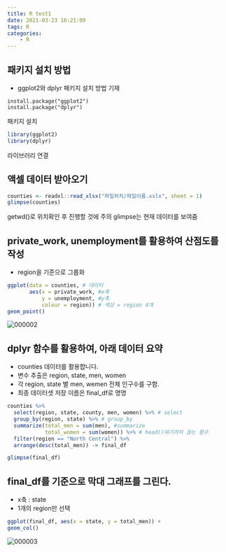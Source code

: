 ```yaml
---
title: R test1
date: 2021-03-23 16:21:09
tags: R
categories:
    - R
---
```


## 패키지 설치 방법
- ggplot2와 dplyr 패키지 설치 방법 기재

```
install.package("ggplot2")
install.package("dplyr")
```
패키지 설치
```r
library(ggplot2)
library(dplyr)
```
라이브러리 연결

## 액셀 데이터 받아오기

```r
counties <- readxl::read_xlsx("파일위치/파일이름.xslx", sheet = 1)
glimpse(counties)
```


getwd()로 위치확인 후 진행할 것에 주의
glimpse는 현재 데이터를 보여줌

## private_work, unemployment를 활용하여 산점도를 작성
- region을 기준으로 그룹화

```r
ggplot(data = counties, # 데이터
       aes(x = private_work, #x축
           y = unemployment, #y축 
           colour = region)) # 색상 = region 4개
geom_point()
```
![000002](https://user-images.githubusercontent.com/59479116/121620214-e1ff8a00-caa4-11eb-9698-91fc34fec3df.png)

## dplyr 함수를 활용하여, 아래 데이터 요약
- counties 데이터를 활용합니다.
- 변수 추출은 region, state, men, women
- 각 region, state 별 men, wemen 전체 인구수를 구함.
- 최종 데이터셋 저장 이름은 final_df로 명명

```r
counties %>%
  select(region, state, county, men, women) %>% # select
  group_by(region, state) %>% # group_by
  summarize(total_men = sum(men), #summarize
            total_women = sum(women)) %>% # head()여기까지 끊는 함수
  filter(region == "North Central") %>%
  arrange(desc(total_men)) -> final_df

glimpse(final_df)
```


## final_df를 기준으로 막대 그래프를 그린다.
- x축 : state
- 1개의 region만 선택

```r
ggplot(final_df, aes(x = state, y = total_men)) +
geom_col()
```

![000003](https://user-images.githubusercontent.com/59479116/121620233-efb50f80-caa4-11eb-9dd1-fb8767099e8b.png)

